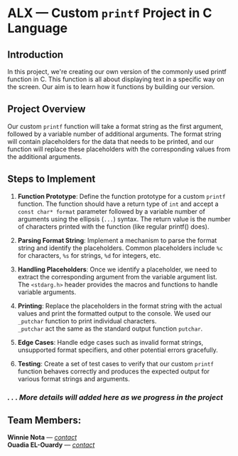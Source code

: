 # ALX — Custom `printf` Project in C Language

## Introduction

In this project, we're creating our own version of the commonly used printf function in C. This function is all about displaying text in a specific way on the screen. Our aim is to learn how it functions by building our version.

## Project Overview

Our custom `printf` function will take a format string as the first argument, followed by a variable number of additional arguments. The format string will contain placeholders for the data that needs to be printed, and our function will replace these placeholders with the corresponding values from the additional arguments.

## Steps to Implement

1. **Function Prototype**: Define the function prototype for a custom `printf` function. The function should have a return type of `int` and accept a `const char* format` parameter followed by a variable number of arguments using the ellipsis (`...`) syntax. The return value is the number of characters printed with the function (like regular printf() does).

2. **Parsing Format String**: Implement a mechanism to parse the format string and identify the placeholders. Common placeholders include `%c` for characters, `%s` for strings, `%d` for integers, etc.

3. **Handling Placeholders**: Once we identify a placeholder, we need to extract the corresponding argument from the variable argument list.  \
The `<stdarg.h>` header provides the macros and functions to handle variable arguments.

4. **Printing**: Replace the placeholders in the format string with the actual values and print the formatted output to the console. We used our `_putchar` function to print individual characters. \
`_putchar` act the same as the standard output function `putchar`.

5. **Edge Cases**: Handle edge cases such as invalid format strings, unsupported format specifiers, and other potential errors gracefully.

6. **Testing**: Create a set of test cases to verify that our custom `printf` function behaves correctly and produces the expected output for various format strings and arguments.

### *. . . More details will added here as we progress in the project*


## Team Members:
**Winnie Nota** — [*contact*](mailto:winnienota1@gmail.com) \
**Ouadia EL-Ouardy** — [*contact*](mailto:ouadia@el-ouardy.com)
